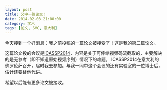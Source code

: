 ```yaml
---
layout: post
title: 又中一篇论文！
date: 2014-02-03 21:00:00
category: 学术
tags: [论文, SVC, 意大利]
---
```


今天接到一个好消息：我之前投稿的一篇论文被接受了！这是我的第二篇论文。

<!--more-->
这篇论文投的会议是[ICASSP2014](http://www.icassp2014.org)，内容是关于可伸缩视频码流截取的，主要解决的是无参考（即不知道原始视频序列）情况下的难题。
ICASSP2014在意大利的佛罗伦萨召开，届时我去参加。与我一同中这个会议的还有实验室的一位博士后，估计还要替他代讲。

希望以后能有更多论文被接收。

